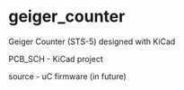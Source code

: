 # geiger_counter
Geiger Counter (STS-5) designed with KiCad

PCB_SCH - KiCad project

source - uC firmware (in future)

